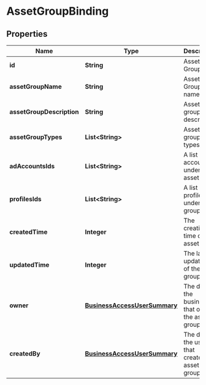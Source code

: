 

# AssetGroupBinding

## Properties

Name | Type | Description | Notes
------------ | ------------- | ------------- | -------------
**id** | **String** | Asset Group ID. |  [optional]
**assetGroupName** | **String** | Asset Group name |  [optional]
**assetGroupDescription** | **String** | Asset group description |  [optional]
**assetGroupTypes** | **List&lt;String&gt;** | Asset group types |  [optional]
**adAccountsIds** | **List&lt;String&gt;** | A list of ad account IDs under the asset group |  [optional]
**profilesIds** | **List&lt;String&gt;** | A list of profile IDs under asset group |  [optional]
**createdTime** | **Integer** | The creation time of the asset group |  [optional]
**updatedTime** | **Integer** | The last update time of the asset group |  [optional]
**owner** | [**BusinessAccessUserSummary**](BusinessAccessUserSummary.md) | The data of the business that owns the asset group. |  [optional]
**createdBy** | [**BusinessAccessUserSummary**](BusinessAccessUserSummary.md) | The data of the user that created the asset group. |  [optional]




